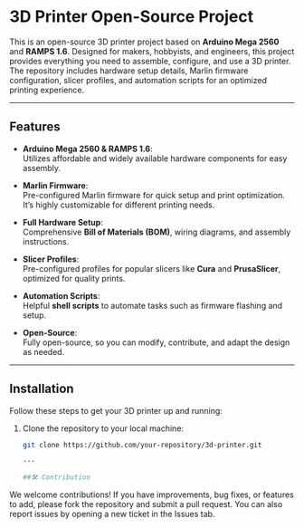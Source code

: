 # 3D Printer Open-Source Project

This is an open-source 3D printer project based on **Arduino Mega 2560** and **RAMPS 1.6**. Designed for makers, hobbyists, and engineers, this project provides everything you need to assemble, configure, and use a 3D printer. The repository includes hardware setup details, Marlin firmware configuration, slicer profiles, and automation scripts for an optimized printing experience.

---

## Features

- **Arduino Mega 2560 & RAMPS 1.6**:  
  Utilizes affordable and widely available hardware components for easy assembly.

- **Marlin Firmware**:  
  Pre-configured Marlin firmware for quick setup and print optimization. It’s highly customizable for different printing needs.

- **Full Hardware Setup**:  
  Comprehensive **Bill of Materials (BOM)**, wiring diagrams, and assembly instructions.

- **Slicer Profiles**:  
  Pre-configured profiles for popular slicers like **Cura** and **PrusaSlicer**, optimized for quality prints.

- **Automation Scripts**:  
  Helpful **shell scripts** to automate tasks such as firmware flashing and setup.

- **Open-Source**:  
  Fully open-source, so you can modify, contribute, and adapt the design as needed.

---

## Installation

Follow these steps to get your 3D printer up and running:

1. Clone the repository to your local machine:
   ```bash
   git clone https://github.com/your-repository/3d-printer.git

   ---

   ##🛠️ Contribution
We welcome contributions! If you have improvements, bug fixes, or features to add, please fork the repository and submit a pull request. You can also report issues by opening a new ticket in the Issues tab.
